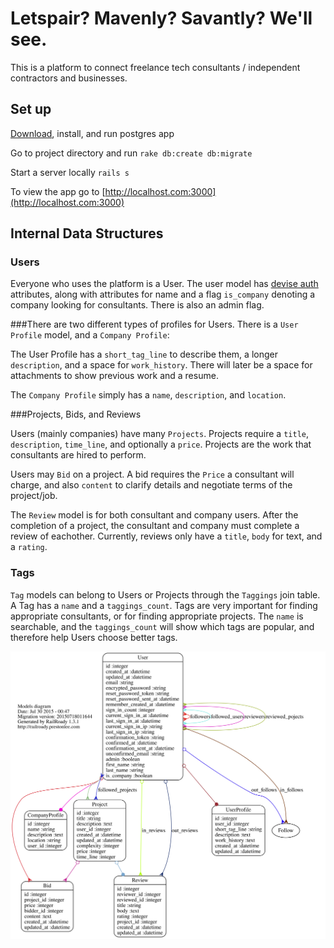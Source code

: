 # Letspair? Mavenly? Savantly? We'll see.

This is a platform to connect freelance tech consultants / independent contractors and businesses.

## Set up

[Download](http://www.postgresql.org/download/), install, and run postgres app

Go to project directory and run `rake db:create db:migrate`

Start a server locally `rails s`

To view the app go to [http://localhost.com:3000](http://localhost.com:3000)

## Internal Data Structures

### Users
Everyone who uses the platform is a User.
The user model has [devise auth](https://github.com/plataformatec/devise) attributes, along with attributes for name and a flag `is_company` denoting a company looking for consultants.
There is also an admin flag.

###There are two different types of profiles for Users. There is a `User Profile` model, and a `Company Profile`:


The User Profile has a `short_tag_line` to describe them, a longer `description`, and a space for `work_history`.
There will later be a space for attachments to show previous work and a resume.

The `Company Profile` simply has a `name`, `description`, and `location`.

###Projects, Bids, and Reviews

Users (mainly companies) have many `Projects`. Projects require a `title`, `description`, `time_line`, and optionally a `price`.
Projects are the work that consultants are hired to perform.

Users may `Bid` on a project. A bid requires the `Price` a consultant will charge, and also `content` to clarify details and negotiate terms of the project/job.

The `Review` model is for both consultant and company users. After the completion of a project, the consultant and company must complete a review of eachother.
Currently, reviews only have a `title`, `body` for text, and a `rating`.

### Tags

`Tag` models can belong to Users or Projects through the `Taggings` join table. A Tag has a `name` and a `taggings_count`.
Tags are very important for finding appropriate consultants, or for finding appropriate projects.
The `name` is searchable, and the `taggings_count` will show which tags are popular, and therefore help Users choose better tags. 

![](/doc/models_complete.svg)
